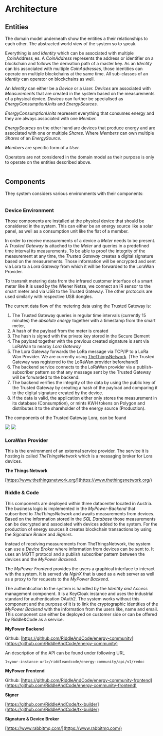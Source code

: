 # Architecture

##

## Entities

The domain model underneath show the entities a their relationships to each other. The abstracted world view of the system so to speak.

Everything is and _Identity_ which can be associated with multiple _CoinAddress_es. A _CoinAddress_ represents the address or identifier on a blockchain and follows the derivation path of a master key. As an _Identity_ can bis associated with multiple _CoinAddresses,_ those identities can operate on multiple blockchains at the same time. All sub-classes of an _Identity_ can operator on blockchains as well.

An _Identity_ can either be a _Device_ or a _User. Devices_ are associated with _Measurements_ that are created in the system based on the measurements of a physical device. _Devices_ can further be specialised as _EnergyConsumptionUnits_ and _EnergySources._

_EnergyConsumptionUnits_ represent everything that consumes energy and they are always associated with one _Member._

_EnergySources_ on the other hand are devices that produce energy and are associated with one or multiple _Shares_. Where _Members_ can own multiple _Shares_ of an _EnergySource._

_Members_ are specific form of a _User._

Operators are not considered in the domain model as their purpose is only to operate on the entities described above.



<figure><img src="https://files.gitbook.com/v0/b/gitbook-x-prod.appspot.com/o/spaces%2F37URXugGKPWDi5ErP0ov%2Fuploads%2FC84eHuc8gKVY10SKo8Wz%2FMyPower%20-%20Class%20Diagram.svg?alt=media&#x26;token=7ee6ed7c-2ca0-4995-800d-71e22797346a" alt=""><figcaption></figcaption></figure>

## Components

They system considers various environments with their components:

<figure><img src="https://files.gitbook.com/v0/b/gitbook-x-prod.appspot.com/o/spaces%2F37URXugGKPWDi5ErP0ov%2Fuploads%2FDqUEsa6PnHjhtlVDKwgt%2FMyPower%20-%20Component%20Diagram.svg?alt=media&#x26;token=375a41a3-5baa-4cac-ba51-a7fb0953ac51" alt=""><figcaption></figcaption></figure>

### Device Environment

Those components are installed at the physical device that should be considered in the system. This can either be an energy source like a solar panel, as well as a consumption unit like the flat of a member.

In order to receive measurements of a device a _Meter_ needs to be present. A _Trusted Gateway_ is attached to the _Meter_ and queries in a predefined time interval its measurements. To be able to proof the integrity of the measurement at any time, the _Trusted Gateway_ creates a digital signature based on the measurements. Those information will be encrypted and sent via Lora to a _Lora Gateway_ from which it will be forwarded to the LoraWan Provider.

To transmit metering data from the infrared customer interface of a smart meter like it is used by the Wiener Netze, we connect an IR sensor to the smart meter and via USB to the Trusted Gateway. The other protocols are used similarly with respective USB dongles.

The current data flow of the metering data using the Trusted Gateway is:

1. The Trusted Gateway queries in regular time intervals (currently 15 minutes) the _absolute energy_ together with a timestamp from the smart meter,
2. A hash of the payload from the meter is created
3. The hash is signed with the private key stored in the Secure Element
4. The payload together with the previous created signature is sent via LoRaWan to nearby _Lora Gateway_
5. The Lora Gateway forwards the LoRa message via TCP/IP to a LoRa Wan Provider. We are currently using [TheThingsNetwork](https://www.thethingsnetwork.org/). (The Trusted Gateway was registered to the LoRaWan provider beforehand!)
6. The backend service connects to the LoRaWan provider via a publish-subscriber pattern so that any message sent by the Trusted Gateway will be forwarded to the backend.
7. The backend verifies the integrity of the data by using the public key of the Trusted Gateway by creating a hash of the payload and comparing it to the digital signature created by the device.
8. If the data is valid, the application either only stores the measurement in its database (Consumption), or mints KWH tokens on Polygon and distributes it to the shareholder of the energy source (Production).

The components of the Trusted Gateway Lora, can be found

![](https://files.gitbook.com/v0/b/gitbook-x-prod.appspot.com/o/spaces%2F37URXugGKPWDi5ErP0ov%2Fuploads%2FrfJyeuJZLGS1l7HvPVS5%2F1ed809af-53f2-4c00-86d9-b117fc55c81a.png?alt=media\&token=91222f04-6b29-4504-99c2-41f9dd0b3db4) ![](https://files.gitbook.com/v0/b/gitbook-x-prod.appspot.com/o/spaces%2F37URXugGKPWDi5ErP0ov%2Fuploads%2FA0Bw9SZlQ5AQFVmhdzrE%2F72cd6ada-9b73-4aae-9f52-11fa09d0bffa.png?alt=media\&token=089b90ab-62cf-45ed-a2a8-f7c16b8232e1)

### LoraWan Provider <a href="#lorawan-provider" id="lorawan-provider"></a>

This is the environment of an external service provider. The service it is hosting is called _TheThingsNetwork_ which is a messaging broker for Lora devices.

**The Things Network**

[https://www.thethingsnetwork.org/](https://www.thethingsnetwork.org/)

### Riddle & Code <a href="#riddle-and-code" id="riddle-and-code"></a>

This components are deployed within three datacenter located in Austria. The business logic is implemented in the _MyPower-Backend_ that subscribed to _TheThingsNetwork_ and awaits measurements from devices. Based on the information stored in the _SQL Database_ those measurements can be decrypted and associated with devices added to the system. For the production of energy sources it creates blockchain transactions by using the _Signature Broker_ and _Signers._

Instead of receiving measurements from TheThingsNetwork, the system can use a _Device Broker_ where information from devices can be sent to. It uses an MQTT protocol and a publish subscriber pattern between the devices and the _MyPower Backend._

The _MyPower Frontend_ provides the users a graphical interface to interact with the system. It is served via _NginX_ that is used as a web server as well as a proxy to for requests to the _MyPower Backend._

The authentication to the system is handled by the _Identity and Access_ management component. It is a KeyCloak instance and uses the industrial standard for authentication OAuth2. The system works without this component and the purpose of it is to link the cryptographic identities of the _MyPower Backend_ with the information from the users like, name and email. This component can either be deployed on customer side or can be offered by Riddle\&Code as a service.

**MyPower Backend**&#x20;

Github: [https://github.com/RiddleAndCode/energy-community](https://github.com/RiddleAndCode/energy-community)

An description of the API can be found under following URL

`1<your-instance-url>/riddleandcode/energy-community/api/v1/redoc`

**MyPower Frontend**

Github: [https://github.com/RiddleAndCode/energy-community-frontend](https://github.com/RiddleAndCode/energy-community-frontend)

**Signer**

[https://github.com/RiddleAndCode/tx-builder](https://github.com/RiddleAndCode/tx-builder)

**Signature & Device Broker**

[https://www.rabbitmq.com/](https://www.rabbitmq.com/)
